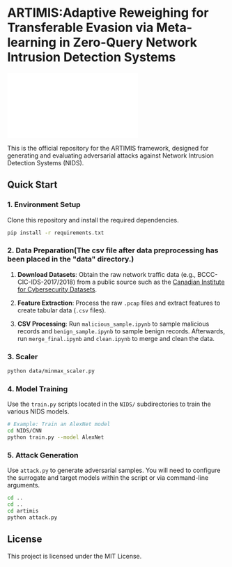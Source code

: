 # ARTIMIS:Adaptive Reweighing for Transferable Evasion via Meta-learning in Zero-Query Network Intrusion Detection Systems
![ARTIMIS Demo](./framework.pdf)

This is the official repository for the ARTIMIS framework, designed for generating and evaluating adversarial attacks against Network Intrusion Detection Systems (NIDS).

## Quick Start

### 1. Environment Setup

Clone this repository and install the required dependencies.

```bash
pip install -r requirements.txt
```

### 2. Data Preparation(The csv file after data preprocessing has been placed in the "data" directory.)

1.  **Download Datasets**: Obtain the raw network traffic data (e.g., BCCC-CIC-IDS-2017/2018) from a public source such as the [Canadian Institute for Cybersecurity Datasets](https://www.yorku.ca/research/bccc/ucs-technical/cybersecurity-datasets-cds/).

2.  **Feature Extraction**: Process the raw `.pcap` files and extract features to create tabular data (`.csv` files).

3.  **CSV Processing**: Run `malicious_sample.ipynb` to sample malicious records and `benign_sample.ipynb` to sample benign records. Afterwards, run `merge_final.ipynb` and `clean.ipynb` to merge and clean the data.


### 3. Scaler

```bash
python data/minmax_scaler.py
```

### 4. Model Training

Use the `train.py` scripts located in the `NIDS/` subdirectories to train the various NIDS models.

```bash
# Example: Train an AlexNet model
cd NIDS/CNN 
python train.py --model AlexNet
```

### 5. Attack Generation

Use `attack.py` to generate adversarial samples. You will need to configure the surrogate and target models within the script or via command-line arguments.

```bash
cd ..
cd ..
cd artimis
python attack.py
```

## License

This project is licensed under the MIT License.

